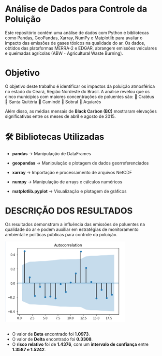 # Análise de Dados para Controle da Poluição

Este repositório contém uma análise de dados com Python e bibliotecas como Pandas, GeoPandas, Xarray, NumPy e Matplotlib para avaliar o impacto das emissões de gases tóxicos na qualidade do ar. Os dados, obtidos das plataformas MERRA-2 e EDGAR, abrangem emissões veiculares e queimadas agrícolas (ABW - Agricultural Waste Burning).


# Objetivo
O objetivo deste trabalho é identificar os impactos da poluição atmosférica no estado do Ceará, Região Nordeste do Brasil. A análise revelou que os cinco municípios com maiores concentrações de poluentes são:
📍 Cratéus
📍 Santa Quitéria
📍 Camindé
📍 Sobral
📍 Aquiarés

Além disso, as médias mensais de **Black Carbon (BC)** mostraram elevações significativas entre os meses de abril e agosto de 2015.

# 🛠️ Bibliotecas Utilizadas
*   **pandas** → Manipulação de DataFrames

*   **geopandas** → Manipulação e plotagem de dados georreferenciados

*   **xarray** → Importação e processamento de arquivos NetCDF

*   **numpy** → Manipulação de arrays e cálculos numéricos

*   **matplotlib.pyplot** → Visualização e plotagem de gráficos



# DESCRIÇÃO DOS RESULTADOS

Os resultados demonstram a influência das emissões de poluentes na qualidade do ar e podem auxiliar em estratégias de monitoramento ambiental e políticas públicas para controle da poluição.

<div align="center">
    <div style="display: flex; align-items: center;">
        <img src="img/1.png">
    </div>
</div>
<br> 

*   O valor de **Beta** encontrado foi **1.0973**.
*   O valor de **Delta** encontrado foi **0.3308**.
*   O **risco relativo** foi de **1.4376**, com um **intervalo de confiança** entre **1.3587 e 1.5242**.
